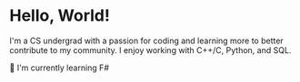 # Hello, World!

I'm a CS undergrad with a passion for coding and learning more to better contribute to my community. I enjoy working with C++/C, Python, and SQL. 

🌱 I'm currently learning F#

<!--
**eslee123/eslee123** is a ✨ _special_ ✨ repository because its `README.md` (this file) appears on your GitHub profile.

Here are some ideas to get you started:

- 🔭 I’m currently working on ...
- 🌱 I’m currently learning ...
- 👯 I’m looking to collaborate on ...
- 🤔 I’m looking for help with ...
- 💬 Ask me about ...
- 📫 How to reach me: ...
- 😄 Pronouns: ...
- ⚡ Fun fact: ...
-->

